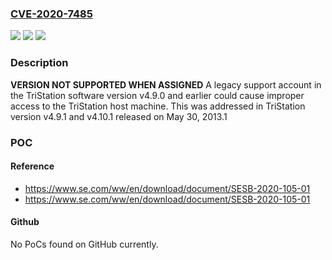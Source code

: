 ### [CVE-2020-7485](https://cve.mitre.org/cgi-bin/cvename.cgi?name=CVE-2020-7485)
![](https://img.shields.io/static/v1?label=Product&message=TriStation%20TS1131%20(v4.0.0%20to%20v4.9.0%2C%20v4.10.0)&color=blue)
![](https://img.shields.io/static/v1?label=Version&message=n%2Fa&color=blue)
![](https://img.shields.io/static/v1?label=Vulnerability&message=improper%20access&color=brighgreen)

### Description

**VERSION NOT SUPPORTED WHEN ASSIGNED** A legacy support account in the TriStation software version v4.9.0 and earlier could cause improper access to the TriStation host machine. This was addressed in TriStation version v4.9.1 and v4.10.1 released on May 30, 2013.1

### POC

#### Reference
- https://www.se.com/ww/en/download/document/SESB-2020-105-01
- https://www.se.com/ww/en/download/document/SESB-2020-105-01

#### Github
No PoCs found on GitHub currently.


